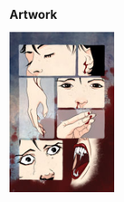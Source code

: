 <h2>Artwork</h2>

![Halloween 2013: Bureau of Drawers](img/art/2013.halloween_thumb.jpg "Why Am I Bleeding?")